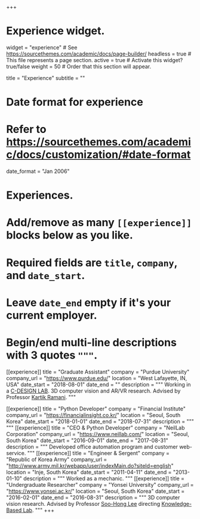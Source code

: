 +++
# Experience widget.
widget = "experience"  # See https://sourcethemes.com/academic/docs/page-builder/
headless = true  # This file represents a page section.
active = true  # Activate this widget? true/false
weight = 50  # Order that this section will appear.

title = "Experience"
subtitle = ""

# Date format for experience
#   Refer to https://sourcethemes.com/academic/docs/customization/#date-format
date_format = "Jan 2006"

# Experiences.
#   Add/remove as many `[[experience]]` blocks below as you like.
#   Required fields are `title`, `company`, and `date_start`.
#   Leave `date_end` empty if it's your current employer.
#   Begin/end multi-line descriptions with 3 quotes `"""`.
[[experience]]
  title = "Graduate Assistant"
  company = "Purdue University"
  company_url = "https://www.purdue.edu/"
  location = "West Lafayette, IN, USA"
  date_start = "2018-08-01"
  date_end = ""
  description = """
  Working in a [C-DESIGN LAB](https://engineering.purdue.edu/cdesign/wp/). 3D computer vision and AR/VR research. Advised by Professor [Kartik Ramani](https://engineering.purdue.edu/~ramani/wordpress/about/).
  """

[[experience]]
  title = "Python Developer"
  company = "Financial Institute"
  company_url = "https://financialinsight.co.kr/"
  location = "Seoul, South Korea"
  date_start = "2018-01-01"
  date_end = "2018-07-31"
  description = """
  """
[[experience]]
  title = "CEO & Python Developer"
  company = "NeilLab Corporation"
  company_url = "https://www.neillab.com/"
  location = "Seoul, South Korea"
  date_start = "2016-09-01"
  date_end = "2017-08-31"
  description = """
  Developed office automation program and customer web-service.
  """
[[experience]]
  title = "Engineer & Sergent"
  company = "Republic of Korea Army"
  company_url = "http://www.army.mil.kr/webapp/user/indexMain.do?siteId=english"
  location = "Inje, South Korea"
  date_start = "2011-04-11"
  date_end = "2013-01-10"
  description = """
  Worked as a mechanic.
  """
[[experience]]
  title = "Undergraduate Researcher"
  company = "Yonsei University"
  company_url = "https://www.yonsei.ac.kr/"
  location = "Seoul, South Korea"
  date_start = "2016-02-01"
  date_end = "2016-08-31"
  description = """
  3D computer vision research. Advised by Professor [Soo-Hong Lee](http://kbd.yonsei.ac.kr/) directing [Knowledge-Based Lab](http://kbd.yonsei.ac.kr/).
  """
+++
